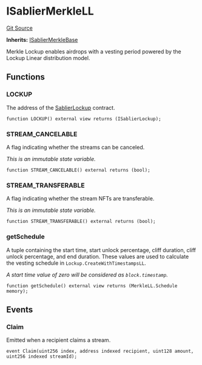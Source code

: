 # ISablierMerkleLL

[Git Source](https://github.com/sablier-labs/airdrops/blob/1ad7325bc0401d0ea6d9f30917c49d5367a1180e/src/interfaces/ISablierMerkleLL.sol)

**Inherits:** [ISablierMerkleBase](/docs/reference/airdrops/contracts/interfaces/interface.ISablierMerkleBase.md)

Merkle Lockup enables airdrops with a vesting period powered by the Lockup Linear distribution model.

## Functions

### LOCKUP

The address of the [SablierLockup](/reference/lockup/contracts/contract.SablierLockup.md) contract.

```solidity
function LOCKUP() external view returns (ISablierLockup);
```

### STREAM_CANCELABLE

A flag indicating whether the streams can be canceled.

_This is an immutable state variable._

```solidity
function STREAM_CANCELABLE() external returns (bool);
```

### STREAM_TRANSFERABLE

A flag indicating whether the stream NFTs are transferable.

_This is an immutable state variable._

```solidity
function STREAM_TRANSFERABLE() external returns (bool);
```

### getSchedule

A tuple containing the start time, start unlock percentage, cliff duration, cliff unlock percentage, and end duration.
These values are used to calculate the vesting schedule in `Lockup.CreateWithTimestampsLL`.

_A start time value of zero will be considered as `block.timestamp`._

```solidity
function getSchedule() external view returns (MerkleLL.Schedule memory);
```

## Events

### Claim

Emitted when a recipient claims a stream.

```solidity
event Claim(uint256 index, address indexed recipient, uint128 amount, uint256 indexed streamId);
```
